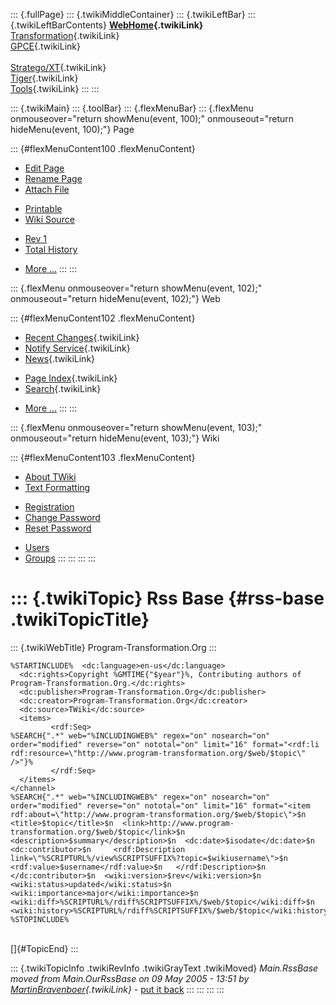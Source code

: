 ::: {.fullPage}
::: {.twikiMiddleContainer}
::: {.twikiLeftBar}
::: {.twikiLeftBarContents}
**[WebHome](WebHome){.twikiLink}**\
[Transformation](../Transform/WebHome){.twikiLink}\
[GPCE](../Gpce/WebHome){.twikiLink}\
\
[Stratego/XT](../Stratego/WebHome){.twikiLink}\
[Tiger](../Tiger/WebHome){.twikiLink}\
[Tools](../Tools/WebHome){.twikiLink}
:::
:::

::: {.twikiMain}
::: {.toolBar}
::: {.flexMenuBar}
::: {.flexMenu onmouseover="return showMenu(event, 100);" onmouseout="return hideMenu(event, 100);"}
Page

::: {#flexMenuContent100 .flexMenuContent}
-   [Edit
    Page](http://www.program-transformation.org/edit/Main/RssBase?t=1536827839)
-   [Rename
    Page](http://www.program-transformation.org/rename/Main/RssBase)
-   [Attach
    File](http://www.program-transformation.org/attach/Main/RssBase)

<!-- -->

-   [Printable](http://www.program-transformation.org/view/Main/RssBase?skin=print.pattern)
-   [Wiki
    Source](http://www.program-transformation.org/view/Main/RssBase?skin=text&raw=on&contenttype=text/plain)

<!-- -->

-   [Rev
    1](http://www.program-transformation.org/view/Main/RssBase?rev=1.1)
-   [Total
    History](http://www.program-transformation.org/rdiff/Main/RssBase)

<!-- -->

-   [More
    \...](http://www.program-transformation.org/oops/Main/RssBase?template=oopsmore&param1=1.1&param2=1.1)
:::
:::

::: {.flexMenu onmouseover="return showMenu(event, 102);" onmouseout="return hideMenu(event, 102);"}
Web

::: {#flexMenuContent102 .flexMenuContent}
-   [Recent Changes](WebChanges){.twikiLink}
-   [Notify Service](WebNotify){.twikiLink}
-   [News](WebNews){.twikiLink}

<!-- -->

-   [Page Index](WebIndex){.twikiLink}
-   [Search](WebSearch){.twikiLink}

<!-- -->

-   [More
    \...](http://www.program-transformation.org/oops/Main/RssBase?template=oopsmore&param1=1.1&param2=1.1)
:::
:::

::: {.flexMenu onmouseover="return showMenu(event, 103);" onmouseout="return hideMenu(event, 103);"}
Wiki

::: {#flexMenuContent103 .flexMenuContent}
-   [About
    TWiki](http://www.program-transformation.org/view/TWiki/WebHome)
-   [Text
    Formatting](http://www.program-transformation.org/view/TWiki/TextFormattingRules)

<!-- -->

-   [Registration](http://www.program-transformation.org/view/TWiki/TWikiRegistration)
-   [Change
    Password](http://www.program-transformation.org/view/TWiki/ChangePassword)
-   [Reset
    Password](http://www.program-transformation.org/view/TWiki/ResetPassword)

<!-- -->

-   [Users](http://www.program-transformation.org/view/Main/TWikiUsers)
-   [Groups](http://www.program-transformation.org/view/Main/TWikiGroups)
:::
:::
:::
:::

::: {.twikiTopic}
Rss Base {#rss-base .twikiTopicTitle}
========

::: {.twikiWebTitle}
Program-Transformation.Org
:::

    %STARTINCLUDE%  <dc:language>en-us</dc:language>
      <dc:rights>Copyright %GMTIME{"$year"}%, Contributing authors of Program-Transformation.Org.</dc:rights>
      <dc:publisher>Program-Transformation.Org</dc:publisher>
      <dc:creator>Program-Transformation.Org</dc:creator>
      <dc:source>TWiki</dc:source>
      <items>
             <rdf:Seq>
    %SEARCH{".*" web="%INCLUDINGWEB%" regex="on" nosearch="on" order="modified" reverse="on" nototal="on" limit="16" format="<rdf:li rdf:resource=\"http://www.program-transformation.org/$web/$topic\" />"}%
             </rdf:Seq>
      </items>
    </channel>
    %SEARCH{".*" web="%INCLUDINGWEB%" regex="on" nosearch="on" order="modified" reverse="on" nototal="on" limit="16" format="<item rdf:about=\"http://www.program-transformation.org/$web/$topic\">$n  <title>$topic</title>$n  <link>http://www.program-transformation.org/$web/$topic</link>$n  <description>$summary</description>$n  <dc:date>$isodate</dc:date>$n  <dc:contributor>$n     <rdf:Description link=\"%SCRIPTURL%/view%SCRIPTSUFFIX%?topic=$wikiusername\">$n                <rdf:value>$username</rdf:value>$n   </rdf:Description>$n  </dc:contributor>$n  <wiki:version>$rev</wiki:version>$n  <wiki:status>updated</wiki:status>$n  <wiki:importance>major</wiki:importance>$n  <wiki:diff>%SCRIPTURL%/rdiff%SCRIPTSUFFIX%/$web/$topic</wiki:diff>$n  <wiki:history>%SCRIPTURL%/rdiff%SCRIPTSUFFIX%/$web/$topic</wiki:history>$n</item>"}%
    %STOPINCLUDE%

\
[]{#TopicEnd}
:::

::: {.twikiTopicInfo .twikiRevInfo .twikiGrayText .twikiMoved}
*Main.RssBase moved from Main.OurRssBase on 09 May 2005 - 13:51 by
[MartinBravenboer](MartinBravenboer){.twikiLink}* - [put it
back](http://www.program-transformation.org/rename/Main/RssBase?newweb=Main&newtopic=OurRssBase&confirm=on "Click to move topic back to previous location, with option to change references.")
:::
:::
:::
:::
